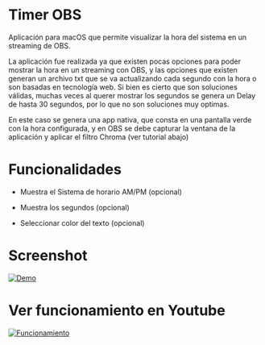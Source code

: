 
# Timer OBS

Aplicación para macOS que permite visualizar la hora del sistema en un streaming de OBS.

La aplicación fue realizada ya que existen pocas opciones para poder mostrar la hora en un streaming con OBS, y las opciones que existen generan un archivo txt que se va actualizando cada segundo con la hora o son basadas en tecnología web. Si bien es cierto que son soluciones válidas, muchas veces al querer mostrar los segundos se genera un Delay de hasta 30 segundos, por lo que no son soluciones muy optimas.

En este caso se genera una app nativa, que consta en una pantalla verde con la hora configurada, y en OBS se debe capturar la ventana de la aplicación y aplicar el filtro Chroma (ver tutorial abajo)
  

# Funcionalidades

* Muestra el Sistema de horario AM/PM (opcional)

* Muestra los segundos (opcional)

* Seleccionar color del texto (opcional)

  

# Screenshot

[![Demo](https://i.imgur.com/CqebN8b.gif)](#)

# Ver funcionamiento en Youtube
[![Funcionamiento](https://img.youtube.com/vi/X-DK90VkmhQ/0.jpg)](https://www.youtube.com/watch?v=X-DK90VkmhQ)
